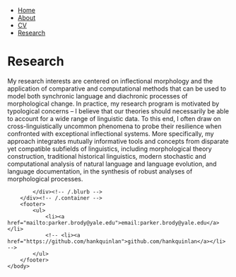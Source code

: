 <html>
	<head>
		<!-- link to main stylesheet -->
		<link rel="stylesheet" type="text/css" href="/css/main.css">
	</head>
	<body>
		<nav>
    		<ul>
        		<li><a href="/">Home</a></li>
	        	<li><a href="/about">About</a></li>
        		<li><a href="/cv">CV</a></li>
        		<li><a href="/research">Research</a></li>
    		</ul>
		</nav>
		<div class="container">
    		<div class="blurb">
        		<h1> Research </h1>
			<p> My research interests are centered on inflectional morphology and the application of comparative and computational methods that can be used to model both synchronic language and diachronic processes of morphological change. In practice, my research program is motivated by typological concerns – I believe that our theories should necessarily be able to account for a wide range of linguistic data. To this end, I often draw on cross-linguistically uncommon phenomena to probe their resilience when confronted with exceptional inflectional systems. More specifically, my approach integrates mutually informative tools and concepts from disparate yet compatible subfields of linguistics, including morphological theory construction, traditional historical linguistics, modern stochastic and computational analysis of natural language and language evolution, and language documentation, in the synthesis of robust analyses of morphological processes. </p>
			
    		</div><!-- /.blurb -->
		</div><!-- /.container -->
		<footer>
    		<ul>
        		<li><a href="mailto:parker.brody@yale.edu">email:parker.brody@yale.edu</a></li>
        		<!-- <li><a href="https://github.com/hankquinlan">github.com/hankquinlan</a></li> -->
			</ul>
		</footer>
	</body>
</html>
